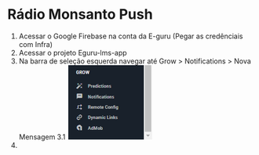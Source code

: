 <!-- TITLE: Radio Monsanto Push -->
<!-- SUBTITLE: A quick summary of Radio Monsanto Push -->

# Rádio Monsanto Push
1. Acessar o Google Firebase na conta da E-guru (Pegar as credênciais com Infra)
2. Acessar o projeto Eguru-lms-app
3. Na barra de seleção esquerda navegar até Grow > Notifications > Nova Mensagem
3.1 ![Img 26022018 144908 0](/uploads/img-26022018-144908-0.png "Img 26022018 144908 0")
4.
